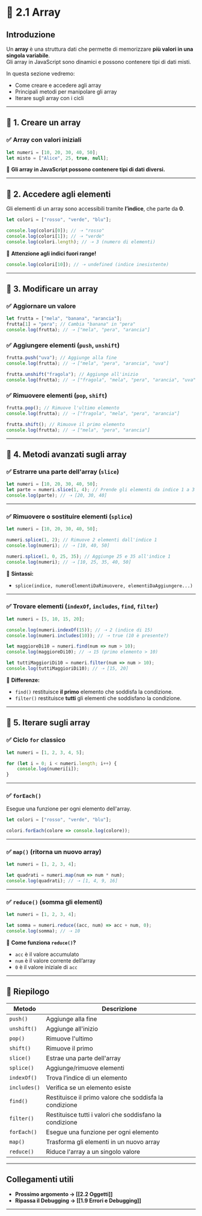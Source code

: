 # 📜 2.1 Array

## Introduzione

Un **array** è una struttura dati che permette di memorizzare **più valori in una singola variabile**.  
Gli array in JavaScript sono dinamici e possono contenere tipi di dati misti.

In questa sezione vedremo:

- Come creare e accedere agli array
- Principali metodi per manipolare gli array
- Iterare sugli array con i cicli

---

## 🔹 1. Creare un array

### ✅ **Array con valori iniziali**

```js
let numeri = [10, 20, 30, 40, 50];
let misto = ["Alice", 25, true, null];
```

📌 **Gli array in JavaScript possono contenere tipi di dati diversi.**

---

## 🔹 2. Accedere agli elementi

Gli elementi di un array sono accessibili tramite **l’indice**, che parte da **0**.

```js
let colori = ["rosso", "verde", "blu"];

console.log(colori[0]); // ➝ "rosso"
console.log(colori[1]); // ➝ "verde"
console.log(colori.length); // ➝ 3 (numero di elementi)
```

📌 **Attenzione agli indici fuori range!**

```js
console.log(colori[10]); // ➝ undefined (indice inesistente)
```

---

## 🔹 3. Modificare un array

### ✅ **Aggiornare un valore**

```js
let frutta = ["mela", "banana", "arancia"];
frutta[1] = "pera"; // Cambia "banana" in "pera"
console.log(frutta); // ➝ ["mela", "pera", "arancia"]
```

### ✅ **Aggiungere elementi (`push`, `unshift`)**

```js
frutta.push("uva"); // Aggiunge alla fine
console.log(frutta); // ➝ ["mela", "pera", "arancia", "uva"]

frutta.unshift("fragola"); // Aggiunge all'inizio
console.log(frutta); // ➝ ["fragola", "mela", "pera", "arancia", "uva"]
```

### ✅ **Rimuovere elementi (`pop`, `shift`)**

```js
frutta.pop(); // Rimuove l'ultimo elemento
console.log(frutta); // ➝ ["fragola", "mela", "pera", "arancia"]

frutta.shift(); // Rimuove il primo elemento
console.log(frutta); // ➝ ["mela", "pera", "arancia"]
```

---

## 🔹 4. Metodi avanzati sugli array

### ✅ **Estrarre una parte dell'array (`slice`)**

```js
let numeri = [10, 20, 30, 40, 50];
let parte = numeri.slice(1, 4); // Prende gli elementi da indice 1 a 3
console.log(parte); // ➝ [20, 30, 40]
```

---

### ✅ **Rimuovere o sostituire elementi (`splice`)**

```js
let numeri = [10, 20, 30, 40, 50];

numeri.splice(1, 2); // Rimuove 2 elementi dall'indice 1
console.log(numeri); // ➝ [10, 40, 50]

numeri.splice(1, 0, 25, 35); // Aggiunge 25 e 35 all'indice 1
console.log(numeri); // ➝ [10, 25, 35, 40, 50]
```

📌 **Sintassi:**

- `splice(indice, numeroElementiDaRimuovere, elementiDaAggiungere...)`

---

### ✅ **Trovare elementi (`indexOf`, `includes`, `find`, `filter`)**

```js
let numeri = [5, 10, 15, 20];

console.log(numeri.indexOf(15)); // ➝ 2 (indice di 15)
console.log(numeri.includes(10)); // ➝ true (10 è presente?)

let maggioreDi10 = numeri.find(num => num > 10);
console.log(maggioreDi10); // ➝ 15 (primo elemento > 10)

let tuttiMaggioriDi10 = numeri.filter(num => num > 10);
console.log(tuttiMaggioriDi10); // ➝ [15, 20]
```

📌 **Differenze:**

- `find()` restituisce **il primo** elemento che soddisfa la condizione.
- `filter()` restituisce **tutti** gli elementi che soddisfano la condizione.

---

## 🔹 5. Iterare sugli array

### ✅ **Ciclo `for` classico**

```js
let numeri = [1, 2, 3, 4, 5];

for (let i = 0; i < numeri.length; i++) {
    console.log(numeri[i]);
}
```

---

### ✅ **`forEach()`**

Esegue una funzione per ogni elemento dell'array.

```js
let colori = ["rosso", "verde", "blu"];

colori.forEach(colore => console.log(colore));
```

---

### ✅ **`map()` (ritorna un nuovo array)**

```js
let numeri = [1, 2, 3, 4];

let quadrati = numeri.map(num => num * num);
console.log(quadrati); // ➝ [1, 4, 9, 16]
```

---

### ✅ **`reduce()` (somma gli elementi)**

```js
let numeri = [1, 2, 3, 4];

let somma = numeri.reduce((acc, num) => acc + num, 0);
console.log(somma); // ➝ 10
```

📌 **Come funziona `reduce()`?**

- `acc` è il valore accumulato
- `num` è il valore corrente dell’array
- `0` è il valore iniziale di `acc`

---

## 📌 **Riepilogo**

|Metodo|Descrizione|
|---|---|
|`push()`|Aggiunge alla fine|
|`unshift()`|Aggiunge all'inizio|
|`pop()`|Rimuove l'ultimo|
|`shift()`|Rimuove il primo|
|`slice()`|Estrae una parte dell'array|
|`splice()`|Aggiunge/rimuove elementi|
|`indexOf()`|Trova l’indice di un elemento|
|`includes()`|Verifica se un elemento esiste|
|`find()`|Restituisce il primo valore che soddisfa la condizione|
|`filter()`|Restituisce tutti i valori che soddisfano la condizione|
|`forEach()`|Esegue una funzione per ogni elemento|
|`map()`|Trasforma gli elementi in un nuovo array|
|`reduce()`|Riduce l'array a un singolo valore|

---

## Collegamenti utili

- **Prossimo argomento → [[2.2 Oggetti]]**
- **Ripassa il Debugging → [[1.9 Errori e Debugging]]**

---
